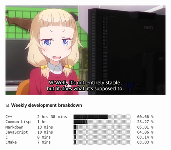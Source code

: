 
<img src="https://github.com/littletsu/littletsu/blob/master/1657399894054.jpg?raw=true"><br>
-------

📊 **Weekly development breakdown**
<!--START_SECTION:waka-->

```text
C++           2 hrs 38 mins   ███████████████░░░░░░░░░░   60.66 %
Common Lisp   1 hr            █████▓░░░░░░░░░░░░░░░░░░░   23.27 %
Markdown      13 mins         █▒░░░░░░░░░░░░░░░░░░░░░░░   05.01 %
JavaScript    10 mins         █░░░░░░░░░░░░░░░░░░░░░░░░   04.06 %
C             8 mins          ▓░░░░░░░░░░░░░░░░░░░░░░░░   03.14 %
CMake         7 mins          ▓░░░░░░░░░░░░░░░░░░░░░░░░   03.03 %
```

<!--END_SECTION:waka-->
